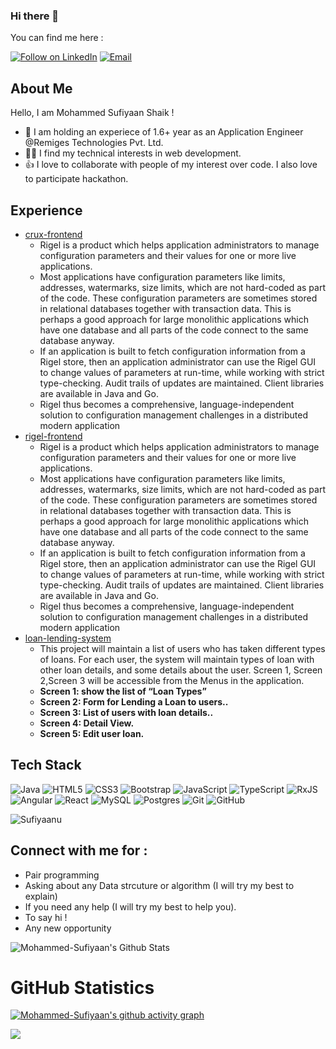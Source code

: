 ### Hi there 👋


<!-- Mohammed-Sufiyaan's readme.md file -->

You can find me here :
<p align="left">
  <a href="https://www.linkedin.com/in/mohammed-sufiyaan-shaik-791752218/"><img title="Follow on LinkedIn" src="https://img.shields.io/badge/LinkedIn-0077B5?style=for-the-badge&logo=linkedin&logoColor=white"/></a>
  <a href="mailto:mosufy2000@gmail.com"><img title="Email" src="https://img.shields.io/badge/Gmail-D14836?style=for-the-badge&logo=gmail&logoColor=white"/></a>

## About Me
Hello, I am Mohammed Sufiyaan Shaik !
- 🔭 I am holding an experiece of 1.6+ year as an Application Engineer @Remiges Technologies Pvt. Ltd.
- 👩‍💻 I find my technical interests in web development. 
- 👍 I love to collaborate with people of my interest over code. I also love to participate hackathon. 


## Experience  
- [crux-frontend](https://github.com/Sufiyaanu/crux-frontend) 
    - Rigel is a product which helps application administrators to manage configuration parameters and their values 
      for one or more live applications.
    - Most applications have configuration parameters like limits, addresses, watermarks, size limits, which are not 
      hard-coded as part of the code. These configuration parameters are sometimes stored in relational databases 
      together with transaction data. This is perhaps a good approach for large monolithic applications which have 
      one database and all parts of the code connect to the same database anyway. 
    - If an application is built to fetch configuration information from a Rigel store, then an application 
      administrator can use the Rigel GUI to change values of parameters at run-time, while working with strict 
      type-checking. Audit trails of updates are maintained. Client libraries are available in Java and Go.
    - Rigel thus becomes a comprehensive, language-independent solution to configuration management challenges in a 
      distributed modern application
 - [rigel-frontend](https://github.com/Sufiyaanu/rigel-frontend) 
    - Rigel is a product which helps application administrators to manage configuration parameters and their values 
      for one or more live applications.
    - Most applications have configuration parameters like limits, addresses, watermarks, size limits, which are not 
      hard-coded as part of the code. These configuration parameters are sometimes stored in relational databases 
      together with transaction data. This is perhaps a good approach for large monolithic applications which have 
      one database and all parts of the code connect to the same database anyway. 
    - If an application is built to fetch configuration information from a Rigel store, then an application 
      administrator can use the Rigel GUI to change values of parameters at run-time, while working with strict 
      type-checking. Audit trails of updates are maintained. Client libraries are available in Java and Go.
    - Rigel thus becomes a comprehensive, language-independent solution to configuration management challenges in a 
      distributed modern application
 - [loan-lending-system](https://github.com/Sufiyaanu/loan-lending-system) 
    - This project will maintain a list of users who has taken different types of loans. For each user,
      the system will maintain types of loan with other loan details, and some details about the user.
      Screen 1, Screen 2,Screen 3 will be accessible from the Menus in the application.
    - **Screen 1: show the list of “Loan Types”**
    - **Screen 2: Form for Lending a Loan to users..**
    - **Screen 3: List of users with loan details..**
    - **Screen 4: Detail View.**
    - **Screen 5: Edit user loan.**

 
## Tech Stack

![Java](https://img.shields.io/badge/java-%23ED8B00.svg?style=for-the-badge&logo=java&logoColor=white)
![HTML5](https://img.shields.io/badge/html5-%23E34F26.svg?style=for-the-badge&logo=html5&logoColor=white)
![CSS3](https://img.shields.io/badge/css3-%231572B6.svg?style=for-the-badge&logo=css3&logoColor=white)
![Bootstrap](https://img.shields.io/badge/bootstrap-%23563D7C.svg?style=for-the-badge&logo=bootstrap&logoColor=white)
![JavaScript](https://img.shields.io/badge/javascript-%23323330.svg?style=for-the-badge&logo=javascript&logoColor=%23F7DF1E)
![TypeScript](https://img.shields.io/badge/typescript-%23007ACC.svg?style=for-the-badge&logo=typescript&logoColor=white)
![RxJS](https://img.shields.io/badge/rxjs-%23B7178C.svg?style=for-the-badge&logo=reactivex&logoColor=white)
![Angular](https://img.shields.io/badge/angular-%23DD0031.svg?style=for-the-badge&logo=angular&logoColor=white)
![React](https://img.shields.io/badge/react-%2320232a.svg?style=for-the-badge&logo=react&logoColor=%2361DAFB)
![MySQL](https://img.shields.io/badge/mysql-%2300f.svg?style=for-the-badge&logo=mysql&logoColor=white)
![Postgres](https://img.shields.io/badge/postgres-%23316192.svg?style=for-the-badge&logo=postgresql&logoColor=white)
![Git](https://img.shields.io/badge/git-%23F05033.svg?style=for-the-badge&logo=git&logoColor=white)
![GitHub](https://img.shields.io/badge/github-%23121011.svg?style=for-the-badge&logo=github&logoColor=white)
<p align="left"> 
<img src="https://komarev.com/ghpvc/?username=SufiyaanuE&label=Views&color=blue&style=plastic" alt="Sufiyaanu" />
 </p>

## Connect with me for :
  - Pair programming
  - Asking about any Data strcuture or algorithm (I will try my best to explain)
  - If you need any help (I will try my best to help you).
  - To say hi !
  - Any new opportunity 
  

![Mohammed-Sufiyaan's Github Stats](https://github-readme-stats.anuraghazra1.vercel.app/api?username=Sufiyaanu&show_icons=true&include_all_commits=true&theme=radical)

<h1 align="left">GitHub Statistics</h1>

[![Mohammed-Sufiyaan's github activity graph](https://activity-graph.herokuapp.com/graph?username=Sufiyaanu&theme=github)](https://github.com/ashutosh00710/github-readme-activity-graph)


<a href="https://github.com/Sufiyaanu">
  <img align="center" src="https://github-readme-stats.vercel.app/api/top-langs/?username=Sufiyaanu&theme=tokyonight&layout=compact&" />
</a>
</p>
